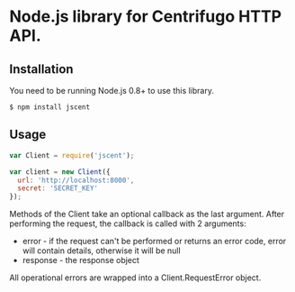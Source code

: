 # Node.js library for Centrifugo HTTP API.

## Installation

You need to be running Node.js 0.8+ to use this library.

```
$ npm install jscent
```

## Usage

```javascript
var Client = require('jscent');

var client = new Client({
  url: 'http://localhost:8000',
  secret: 'SECRET_KEY'
});
```

Methods of the Client take an optional callback as the last argument. After performing the request, the callback is called with 2 arguments:

- error - if the request can't be performed or returns an error code, error will contain details, otherwise it will be null
- response - the response object

All operational errors are wrapped into a Client.RequestError object.

